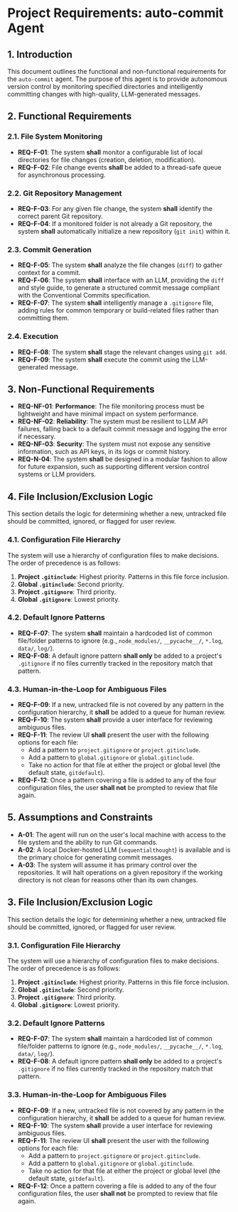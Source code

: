 # Project Requirements: auto-commit Agent

## 1. Introduction

This document outlines the functional and non-functional requirements for the `auto-commit` agent. The purpose of this agent is to provide autonomous version control by monitoring specified directories and intelligently committing changes with high-quality, LLM-generated messages.

## 2. Functional Requirements

### 2.1. File System Monitoring
- **REQ-F-01**: The system **shall** monitor a configurable list of local directories for file changes (creation, deletion, modification).
- **REQ-F-02**: File change events **shall** be added to a thread-safe queue for asynchronous processing.

### 2.2. Git Repository Management
- **REQ-F-03**: For any given file change, the system **shall** identify the correct parent Git repository.
- **REQ-F-04**: If a monitored folder is not already a Git repository, the system **shall** automatically initialize a new repository (`git init`) within it.

### 2.3. Commit Generation
- **REQ-F-05**: The system **shall** analyze the file changes (`diff`) to gather context for a commit.
- **REQ-F-06**: The system **shall** interface with an LLM, providing the `diff` and style guide, to generate a structured commit message compliant with the Conventional Commits specification.
- **REQ-F-07**: The system **shall** intelligently manage a `.gitignore` file, adding rules for common temporary or build-related files rather than committing them.

### 2.4. Execution
- **REQ-F-08**: The system **shall** stage the relevant changes using `git add`.
- **REQ-F-09**: The system **shall** execute the commit using the LLM-generated message.

## 3. Non-Functional Requirements

- **REQ-NF-01**: **Performance**: The file monitoring process must be lightweight and have minimal impact on system performance.
- **REQ-NF-02**: **Reliability**: The system must be resilient to LLM API failures, falling back to a default commit message and logging the error if necessary.
- **REQ-NF-03**: **Security**: The system must not expose any sensitive information, such as API keys, in its logs or commit history.
- **REQ-N-04**: The system **shall** be designed in a modular fashion to allow for future expansion, such as supporting different version control systems or LLM providers.

## 4. File Inclusion/Exclusion Logic

This section details the logic for determining whether a new, untracked file should be committed, ignored, or flagged for user review.

### 4.1. Configuration File Hierarchy
The system will use a hierarchy of configuration files to make decisions. The order of precedence is as follows:
1.  **Project `.gitinclude`**: Highest priority. Patterns in this file force inclusion.
2.  **Global `.gitinclude`**: Second priority.
3.  **Project `.gitignore`**: Third priority.
4.  **Global `.gitignore`**: Lowest priority.

### 4.2. Default Ignore Patterns
- **REQ-F-07**: The system **shall** maintain a hardcoded list of common file/folder patterns to ignore (e.g., `node_modules/`, `__pycache__/`, `*.log`, `data/`, `log/`).
- **REQ-F-08**: A default ignore pattern **shall only** be added to a project's `.gitignore` if no files currently tracked in the repository match that pattern.

### 4.3. Human-in-the-Loop for Ambiguous Files
- **REQ-F-09**: If a new, untracked file is not covered by any pattern in the configuration hierarchy, it **shall** be added to a queue for human review.
- **REQ-F-10**: The system **shall** provide a user interface for reviewing ambiguous files.
- **REQ-F-11**: The review UI **shall** present the user with the following options for each file:
    - Add a pattern to `project.gitignore` or `project.gitinclude`.
    - Add a pattern to `global.gitignore` or `global.gitinclude`.
    - Take no action for that file at either the project or global level (the default state, `gitdefault`).
- **REQ-F-12**: Once a pattern covering a file is added to any of the four configuration files, the user **shall not** be prompted to review that file again.

## 5. Assumptions and Constraints

- **A-01**: The agent will run on the user's local machine with access to the file system and the ability to run Git commands.
- **A-02**: A local Docker-hosted LLM (`sequentialthought`) is available and is the primary choice for generating commit messages.
- **A-03**: The system will assume it has primary control over the repositories. It will halt operations on a given repository if the working directory is not clean for reasons other than its own changes.

## 3. File Inclusion/Exclusion Logic

This section details the logic for determining whether a new, untracked file should be committed, ignored, or flagged for user review.

### 3.1. Configuration File Hierarchy
The system will use a hierarchy of configuration files to make decisions. The order of precedence is as follows:
1.  **Project `.gitinclude`**: Highest priority. Patterns in this file force inclusion.
2.  **Global `.gitinclude`**: Second priority.
3.  **Project `.gitignore`**: Third priority.
4.  **Global `.gitignore`**: Lowest priority.

### 3.2. Default Ignore Patterns
- **REQ-F-07**: The system **shall** maintain a hardcoded list of common file/folder patterns to ignore (e.g., `node_modules/`, `__pycache__/`, `*.log`, `data/`, `log/`).
- **REQ-F-08**: A default ignore pattern **shall only** be added to a project's `.gitignore` if no files currently tracked in the repository match that pattern.

### 3.3. Human-in-the-Loop for Ambiguous Files
- **REQ-F-09**: If a new, untracked file is not covered by any pattern in the configuration hierarchy, it **shall** be added to a queue for human review.
- **REQ-F-10**: The system **shall** provide a user interface for reviewing ambiguous files.
- **REQ-F-11**: The review UI **shall** present the user with the following options for each file:
    - Add a pattern to `project.gitignore` or `project.gitinclude`.
    - Add a pattern to `global.gitignore` or `global.gitinclude`.
    - Take no action for that file at either the project or global level (the default state, `gitdefault`).
- **REQ-F-12**: Once a pattern covering a file is added to any of the four configuration files, the user **shall not** be prompted to review that file again. 
